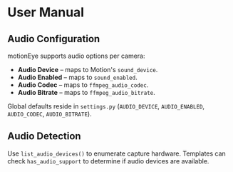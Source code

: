 <!-- version: 2025-08-25 -->

# User Manual

## Audio Configuration
motionEye supports audio options per camera:
- **Audio Device** – maps to Motion's `sound_device`.
- **Audio Enabled** – maps to `sound_enabled`.
- **Audio Codec** – maps to `ffmpeg_audio_codec`.
- **Audio Bitrate** – maps to `ffmpeg_audio_bitrate`.

Global defaults reside in `settings.py` (`AUDIO_DEVICE`, `AUDIO_ENABLED`, `AUDIO_CODEC`, `AUDIO_BITRATE`).

## Audio Detection
Use `list_audio_devices()` to enumerate capture hardware. Templates can check
`has_audio_support` to determine if audio devices are available.
